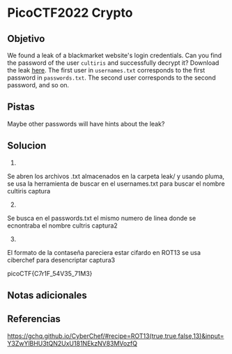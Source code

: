 # PicoCTF2022 Crypto
## Objetivo
We found a leak of a blackmarket website's login credentials. Can you find the password of the user `cultiris` and successfully decrypt it? Download the leak [here](https://artifacts.picoctf.net/c/534/leak.tar). The first user in `usernames.txt` corresponds to the first password in `passwords.txt`. The second user corresponds to the second password, and so on.
## Pistas
Maybe other passwords will have hints about the leak?
## Solucion
1)
Se abren los archivos .txt almacenados en la carpeta leak/
y usando pluma, se usa la herramienta de buscar en el usernames.txt
para buscar el nombre cultiris
	captura

2)
Se busca en el passwords.txt el mismo numero de linea donde se ecnontraba el nombre cultris
	captura2

3)
El formato de la contaseña pareciera estar cifardo en ROT13
se usa ciberchef para desencriptar 
	captura3

picoCTF{C7r1F_54V35_71M3}

## Notas adicionales
## Referencias 

https://gchq.github.io/CyberChef/#recipe=ROT13(true,true,false,13)&input=Y3ZwYlBHU3tQN2UxU181NEkzNV83MVozfQ
